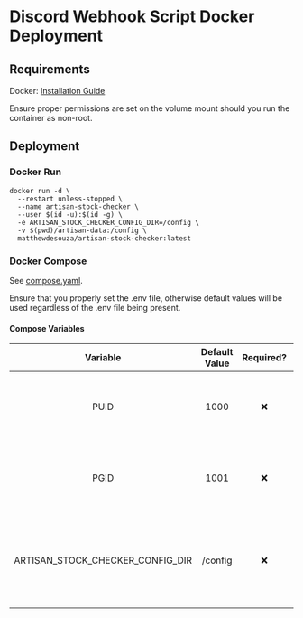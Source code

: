 # Discord Webhook Script Docker Deployment

## Requirements

Docker: [Installation Guide](https://docs.docker.com/engine/install/)

Ensure proper permissions are set on the volume mount should you run the container as non-root.

## Deployment

### Docker Run

```shell
docker run -d \
  --restart unless-stopped \
  --name artisan-stock-checker \
  --user $(id -u):$(id -g) \
  -e ARTISAN_STOCK_CHECKER_CONFIG_DIR=/config \
  -v $(pwd)/artisan-data:/config \
  matthewdesouza/artisan-stock-checker:latest
```

### Docker Compose

See [compose.yaml](../compose.yaml).

Ensure that you properly set the .env file, otherwise default values will be used regardless of the .env file being present.

#### Compose Variables

| Variable | Default Value | Required? |                                Purpose                                 |
| :------: | :-----------: | :-------: |:----------------------------------------------------------------------:|
| PUID | 1000 | ❌ |            Set which user the container will deploy under.             |
| PGID | 1001 | ❌ |            Set which group the container will deploy under.            |
| ARTISAN_STOCK_CHECKER_CONFIG_DIR | /config | ❌ | Set which folder will contain the generated data within the container. |